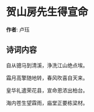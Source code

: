 # 贺山房先生得宣命

**作者**: 卢珏

## 诗词内容

自从骢马到清溪，浄洗江山绝点埃。

霜月高擎随地转，春风吹喜自天来。

皇华礼遣荣花县，宣命恩浓出柏台。

海内苍生望霖雨，庙堂正要栋梁材。


